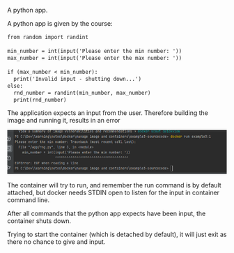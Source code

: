 A python app.

A python app is given by the course:

```
from random import randint  
  
min_number = int(input('Please enter the min number: '))  
max_number = int(input('Please enter the max number: '))  
  
if (max_number < min_number):   
  print('Invalid input - shutting down...')  
else:  
  rnd_number = randint(min_number, max_number)  
  print(rnd_number)
```

The application expects an input from the user. Therefore building the image and running it, results in an error 

![](Pasted%20image%2020240531225937.png)

The container will try to run, and remember the run command is by default attached, but docker needs STDIN open to listen for the input in container command line.

After all commands that the python app expects have been input, the container shuts down.

Trying to start the container (which is detached by default), it will just exit as there no chance to give and input.